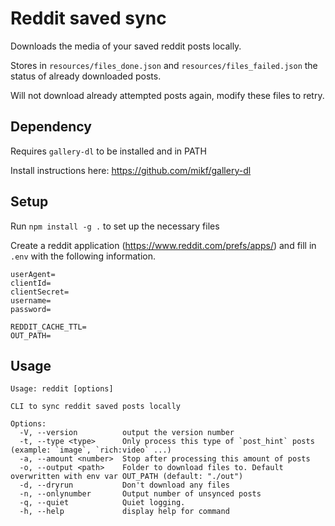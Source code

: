 # Reddit saved sync

Downloads the media of your saved reddit posts locally.

Stores in `resources/files_done.json` and `resources/files_failed.json` the status of already downloaded posts.

Will not download already attempted posts again, modify these files to retry.

## Dependency

Requires `gallery-dl` to be installed and in PATH

Install instructions here: https://github.com/mikf/gallery-dl

## Setup

Run `npm install -g .` to set up the necessary files

Create a reddit application (https://www.reddit.com/prefs/apps/) and fill in `.env` with the following information.
```
userAgent=
clientId=
clientSecret=
username=
password=

REDDIT_CACHE_TTL=
OUT_PATH=
```

## Usage
```
Usage: reddit [options]

CLI to sync reddit saved posts locally

Options:
  -V, --version          output the version number
  -t, --type <type>      Only process this type of `post_hint` posts (example: `image`, `rich:video` ...)
  -a, --amount <number>  Stop after processing this amount of posts
  -o, --output <path>    Folder to download files to. Default overwritten with env var OUT_PATH (default: "./out")
  -d, --dryrun           Don't download any files
  -n, --onlynumber       Output number of unsynced posts
  -q, --quiet            Quiet logging.
  -h, --help             display help for command
```